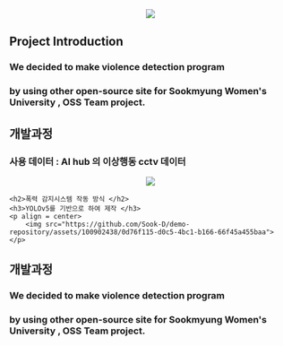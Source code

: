 <div align=center>
	<img src="https://capsule-render.vercel.app/api?type=waving&color=auto&height=200&section=header&text=SookD%20Github!&fontSize=90" />	
</div>

<div>
	<h2> Project Introduction</h2>
	<h3>We decided to make violence detection program </h3>
	<h3>by using other open-source site for Sookmyung Women's University , OSS Team project.</h3>
</div>

<div>
	<h2>개발과정</h2>
	<h3>사용 데이터 : AI hub 의 이상행동 cctv 데이터</h3>
	
</div>
<p align = center>
	<img src ="https://github.com/Sook-D/demo-repository/assets/100902438/cd79ec8f-1846-46df-9c69-81e42f791a0e" >
</p>

<div>

	<h2>폭력 감지시스템 작동 방식 </h2>
	<h3>YOLOv5를 기반으로 하여 제작 </h3>
	<p align = center>
		<img src="https://github.com/Sook-D/demo-repository/assets/100902438/0d76f115-d0c5-4bc1-b166-66f45a455baa">
	</p>
	
</div>



<div>
	<h2>개발과정</h2>
	<h3>We decided to make violence detection program </h3>
	<h3>by using other open-source site for Sookmyung Women's University , OSS Team project.</h3>
</div>


